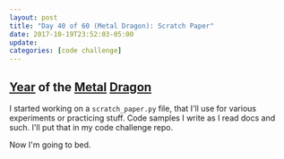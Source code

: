 ```yaml
---
layout: post
title: "Day 40 of 60 (Metal Dragon): Scratch Paper"
date: 2017-10-19T23:52:03-05:00
update: 
categories: [code challenge]
---
```

## [Year](https://en.wikipedia.org/wiki/Chinese_zodiac#Years) of the [Metal](https://en.wikipedia.org/wiki/Metal_(Wu_Xing)) [Dragon](https://en.wikipedia.org/wiki/Dragon_(zodiac))

I started working on a `scratch_paper.py` file, that I'll use for various experiments or practicing stuff. Code samples I write as I read docs and such. I'll put that in my code challenge repo.

Now I'm going to bed.
